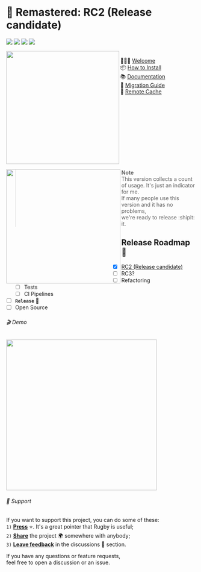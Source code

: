 # 🏈 Remastered: RC2 (Release candidate)

<p>
<img src="https://img.shields.io/badge/Swift-FF6B4B?logo=swift&logoColor=white" />
<img src="https://img.shields.io/badge/Xcode-6082B6?logo=xcode&logoColor=white" />
<img src="https://img.shields.io/badge/Press_★_to_pay_respects-4BA057?logo=github&logoColor=white" />
<a href="https://twitter.com/swiftyfinch"><img src="https://img.shields.io/badge/SwiftyFinch-blue?logo=twitter&logoColor=white" /></a>
</p>

<img width="300" src="https://user-images.githubusercontent.com/64660122/224528575-733d01cf-a2e0-4351-bb97-306e39495ba4.png" align="left">

\
🙋🏼‍♀️ [Welcome](docs/Welcome.md)\
📦 [How to Install](docs/How%20to%20install.md)\
📚 [Documentation](docs/Documentation.md)\
🚏 [Migration Guide](docs/Migration%20Guide.md)\
🐳 [Remote Cache](docs/Remote%20Cache.md)
<br clear="left"/>

<img width="303" src="https://user-images.githubusercontent.com/64660122/209438135-d9491bd7-7b8a-4c85-83b3-a7df6e1ace04.png" align="left">

> **Note**<br>
> This version collects a count of usage. It's just an indicator for me.<br>
> If many people use this version and it has no problems,<br>
> we're ready to release :shipit: it.

## Release Roadmap 🎯

- [x] [RC2 (Release candidate)](https://github.com/swiftyfinch/Rugby/releases/tag/2.0.0b7)
- [ ] RC3?
    - [ ] Refactoring
    - [ ] Tests
    - [ ] CI Pipelines
- [ ] **`Release`** 🚀
- [ ] Open Source

###### 🎬 Demo

<img src="https://user-images.githubusercontent.com/64660122/209442704-3f636690-0340-46b5-a3b9-1d9e3779ba82.gif" width=400>

###### 📮 Support

If you want to support this project, you can do some of these:\
`1)` <ins><b>Press</b></ins> ⭐️. It's a great pointer that Rugby is useful;\
`2)` <ins><b>Share</b></ins> the project 🌍 somewhere with anybody;\
`3)` <ins><b>Leave feedback</b></ins> in the discussions 💬 section.

If you have any questions or feature requests,\
feel free to open a discussion or an issue.
